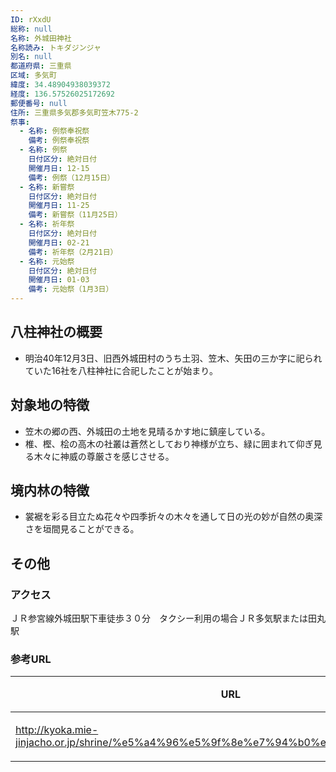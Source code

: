 ```yaml
---
ID: rXxdU
総称: null
名称: 外城田神社
名称読み: トキダジンジャ
別名: null
都道府県: 三重県
区域: 多気町
緯度: 34.48904938039372
経度: 136.57526025172692
郵便番号: null
住所: 三重県多気郡多気町笠木775-2
祭事:
  - 名称: 例祭奉祝祭
    備考: 例祭奉祝祭
  - 名称: 例祭
    日付区分: 絶対日付
    開催月日: 12-15
    備考: 例祭（12月15日）
  - 名称: 新嘗祭
    日付区分: 絶対日付
    開催月日: 11-25
    備考: 新嘗祭（11月25日）
  - 名称: 祈年祭
    日付区分: 絶対日付
    開催月日: 02-21
    備考: 祈年祭（2月21日）
  - 名称: 元始祭
    日付区分: 絶対日付
    開催月日: 01-03
    備考: 元始祭（1月3日）
---
```


## 八柱神社の概要

- 明治40年12月3日、旧西外城田村のうち土羽、笠木、矢田の三か字に祀られていた16社を八柱神社に合祀したことが始まり。

## 対象地の特徴

- 笠木の郷の西、外城田の土地を見晴るかす地に鎮座している。
- 椎、樫、桧の高木の社叢は蒼然としており神様が立ち、緑に囲まれて仰ぎ見る木々に神威の尊厳さを感じさせる。

## 境内林の特徴

- 裳裾を彩る目立たぬ花々や四季折々の木々を通して日の光の妙が自然の奥深さを垣間見ることができる。

## その他

### アクセス

ＪＲ参宮線外城田駅下車徒歩３０分　タクシー利用の場合ＪＲ多気駅または田丸駅

### 参考URL

| URL                                                                                   | 説明   |
| ------------------------------------------------------------------------------------- | ------ |
| http://kyoka.mie-jinjacho.or.jp/shrine/%e5%a4%96%e5%9f%8e%e7%94%b0%e7%a5%9e%e7%a4%be/ | 神社庁 |
